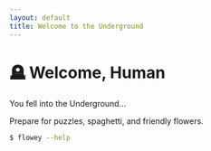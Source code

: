 ```yaml
---
layout: default
title: Welcome to the Underground
---
```


# 🪦 Welcome, Human

You fell into the Underground...

Prepare for puzzles, spaghetti, and friendly flowers.

```bash
$ flowey --help
```
